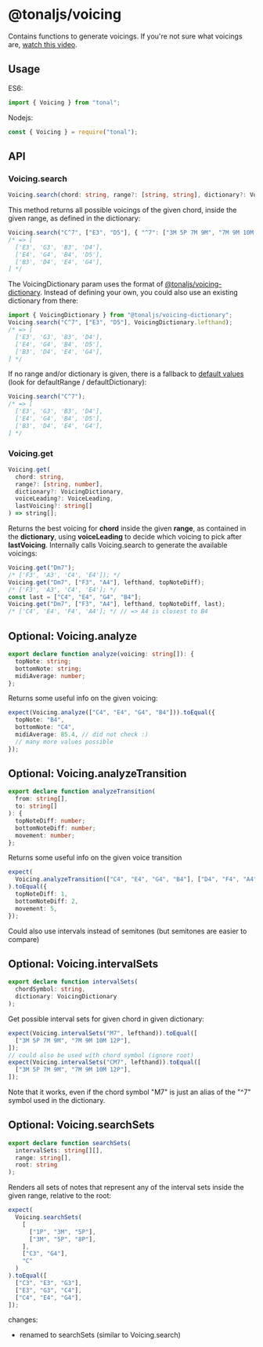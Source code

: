 # @tonaljs/voicing

Contains functions to generate voicings. If you're not sure what voicings are, [watch this video](https://www.youtube.com/watch?v=VR3o45Pwx9Y).

## Usage

ES6:

```js
import { Voicing } from "tonal";
```

Nodejs:

```js
const { Voicing } = require("tonal");
```

## API

### Voicing.search

```ts
Voicing.search(chord: string, range?: [string, string], dictionary?: VoicingDictionary): string[][]
```

This method returns all possible voicings of the given chord, inside the given range, as defined in the dictionary:

```ts
Voicing.search("C^7", ["E3", "D5"], { "^7": ["3M 5P 7M 9M", "7M 9M 10M 12P"] });
/* => [
  ['E3', 'G3', 'B3', 'D4'],
  ['E4', 'G4', 'B4', 'D5'],
  ['B3', 'D4', 'E4', 'G4'],
] */
```

The VoicingDictionary param uses the format of [@tonaljs/voicing-dictionary](../voicing-dictionary). Instead of defining your own, you could also use an existing dictionary from there:

```ts
import { VoicingDictionary } from "@tonaljs/voicing-dictionary";
Voicing.search("C^7", ["E3", "D5"], VoicingDictionary.lefthand);
/* => [
  ['E3', 'G3', 'B3', 'D4'],
  ['E4', 'G4', 'B4', 'D5'],
  ['B3', 'D4', 'E4', 'G4'],
] */
```

If no range and/or dictionary is given, there is a fallback to [default values](./index.ts) (look for defaultRange / defaultDictionary):

```ts
Voicing.search("C^7");
/* => [
  ['E3', 'G3', 'B3', 'D4'],
  ['E4', 'G4', 'B4', 'D5'],
  ['B3', 'D4', 'E4', 'G4'],
] */
```

### Voicing.get

```ts
Voicing.get(
  chord: string,
  range?: [string, number],
  dictionary?: VoicingDictionary,
  voiceLeading?: VoiceLeading,
  lastVoicing?: string[]
) => string[];
```

Returns the best voicing for **chord** inside the given **range**, as contained in the **dictionary**, using **voiceLeading** to decide which voicing to pick after **lastVoicing**. Internally calls Voicing.search to generate the available voicings:

```ts
Voicing.get("Dm7");
/* ['F3', 'A3', 'C4', 'E4']); */
Voicing.get("Dm7", ["F3", "A4"], lefthand, topNoteDiff);
/* ['F3', 'A3', 'C4', 'E4']; */
const last = ["C4", "E4", "G4", "B4"];
Voicing.get("Dm7", ["F3", "A4"], lefthand, topNoteDiff, last);
/* ['C4', 'E4', 'F4', 'A4']; */ // => A4 is closest to B4
```

## Optional: Voicing.analyze

```ts
export declare function analyze(voicing: string[]): {
  topNote: string;
  bottomNote: string;
  midiAverage: number;
};
```

Returns some useful info on the given voicing:

```ts
expect(Voicing.analyze(["C4", "E4", "G4", "B4"])).toEqual({
  topNote: "B4",
  bottomNote: "C4",
  midiAverage: 85.4, // did not check :)
  // many more values possible
});
```

## Optional: Voicing.analyzeTransition

```ts
export declare function analyzeTransition(
  from: string[],
  to: string[]
): {
  topNoteDiff: number;
  bottomNoteDiff: number;
  movement: number;
};
```

Returns some useful info on the given voice transition

```ts
expect(
  Voicing.analyzeTransition(["C4", "E4", "G4", "B4"], ["D4", "F4", "A4", "C5"])
).toEqual({
  topNoteDiff: 1,
  bottomNoteDiff: 2,
  movement: 5,
});
```

Could also use intervals instead of semitones (but semitones are easier to compare)

## Optional: Voicing.intervalSets

```ts
export declare function intervalSets(
  chordSymbol: string,
  dictionary: VoicingDictionary
);
```

Get possible interval sets for given chord in given dictionary:

```ts
expect(Voicing.intervalSets("M7", lefthand)).toEqual([
  ["3M 5P 7M 9M", "7M 9M 10M 12P"],
]);
// could also be used with chord symbol (ignore root)
expect(Voicing.intervalSets("CM7", lefthand)).toEqual([
  ["3M 5P 7M 9M", "7M 9M 10M 12P"],
]);
```

Note that it works, even if the chord symbol "M7" is just an alias of the "^7" symbol used in the dictionary.

## Optional: Voicing.searchSets

```ts
export declare function searchSets(
  intervalSets: string[][],
  range: string[],
  root: string
);
```

Renders all sets of notes that represent any of the interval sets inside the given range, relative to the root:

```ts
expect(
  Voicing.searchSets(
    [
      ["1P", "3M", "5P"],
      ["3M", "5P", "8P"],
    ],
    ["C3", "G4"],
    "C"
  )
).toEqual([
  ["C3", "E3", "G3"],
  ["E3", "G3", "C4"],
  ["C4", "E4", "G4"],
]);
```

changes:

- renamed to searchSets (similar to Voicing.search)
